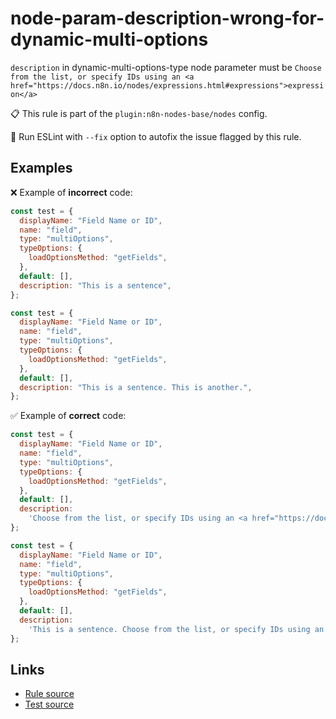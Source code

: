 [//]: # "File generated from a template. Do not edit this file directly."

# node-param-description-wrong-for-dynamic-multi-options

`description` in dynamic-multi-options-type node parameter must be `Choose from the list, or specify IDs using an <a href="https://docs.n8n.io/nodes/expressions.html#expressions">expression</a>`

📋 This rule is part of the `plugin:n8n-nodes-base/nodes` config.

🔧 Run ESLint with `--fix` option to autofix the issue flagged by this rule.

## Examples

❌ Example of **incorrect** code:

```js
const test = {
  displayName: "Field Name or ID",
  name: "field",
  type: "multiOptions",
  typeOptions: {
    loadOptionsMethod: "getFields",
  },
  default: [],
  description: "This is a sentence",
};

const test = {
  displayName: "Field Name or ID",
  name: "field",
  type: "multiOptions",
  typeOptions: {
    loadOptionsMethod: "getFields",
  },
  default: [],
  description: "This is a sentence. This is another.",
};
```

✅ Example of **correct** code:

```js
const test = {
  displayName: "Field Name or ID",
  name: "field",
  type: "multiOptions",
  typeOptions: {
    loadOptionsMethod: "getFields",
  },
  default: [],
  description:
    'Choose from the list, or specify IDs using an <a href="https://docs.n8n.io/nodes/expressions.html#expressions">expression</a>',
};

const test = {
  displayName: "Field Name or ID",
  name: "field",
  type: "multiOptions",
  typeOptions: {
    loadOptionsMethod: "getFields",
  },
  default: [],
  description:
    'This is a sentence. Choose from the list, or specify IDs using an <a href="https://docs.n8n.io/nodes/expressions.html#expressions">expression</a>.',
};
```

## Links

- [Rule source](../../lib/rules/node-param-description-wrong-for-dynamic-multi-options.ts)
- [Test source](../../tests/node-param-description-wrong-for-dynamic-multi-options.test.ts)
